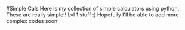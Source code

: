 #Simple Cals
Here is my collection of simple calculators using python.
These are really simple!! Lvl 1 stuff :) 
Hopefully I'll be able to add more complex codes soon! 

